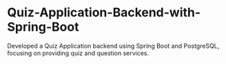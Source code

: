 # Quiz-Application-Backend-with-Spring-Boot
Developed a Quiz Application backend using Spring Boot and PostgreSQL, focusing on providing quiz and question services.

